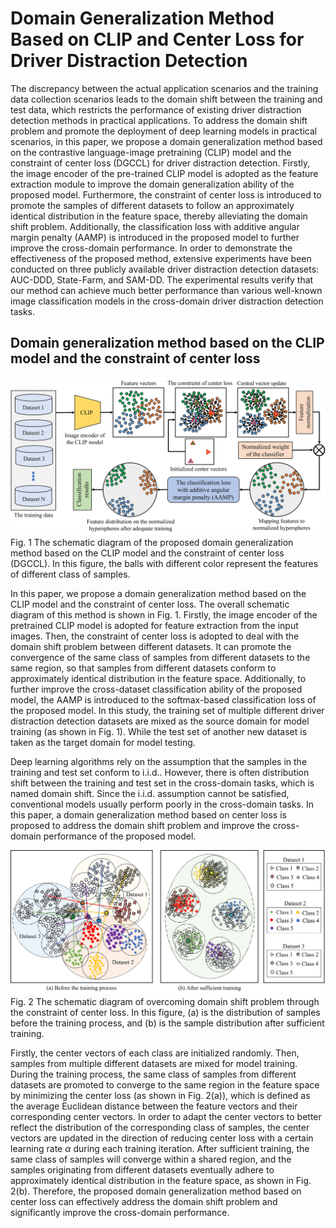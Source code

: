 Domain Generalization Method Based on CLIP and Center Loss for Driver Distraction Detection
====

The discrepancy between the actual application scenarios and the training data collection scenarios leads to the domain shift between the training and test data, which restricts the performance of existing driver distraction detection methods in practical applications. To address the domain shift problem and promote the deployment of deep learning models in practical scenarios, in this paper, we propose a domain generalization method based on the contrastive language-image pretraining (CLIP) model and the constraint of center loss (DGCCL) for driver distraction detection. Firstly, the image encoder of the pre-trained CLIP model is adopted as the feature extraction module to improve the domain generalization ability of the proposed model. Furthermore, the constraint of center loss is introduced to promote the samples of different datasets to follow an approximately identical distribution in the feature space, thereby alleviating the domain shift problem. Additionally, the classification loss with additive angular margin penalty (AAMP) is introduced in the proposed model to further improve the cross-domain performance. In order to demonstrate the effectiveness of the proposed method, extensive experiments have been conducted on three publicly available driver distraction detection datasets: AUC-DDD, State-Farm, and SAM-DD. The experimental results verify that our method can achieve much better performance than various well-known image classification models in the cross-domain driver distraction detection tasks.

Domain generalization method based on the CLIP model and the constraint of center loss
-------

![Image](https://github.com/Baiyang9886/Domain-generalization-for-driver-distraction-detection/blob/main/%E5%9B%BE%E7%89%871-3.jpg) 
Fig. 1 The schematic diagram of the proposed domain generalization method based on the CLIP model and the constraint of center loss (DGCCL). In this figure, the balls with different color represent the features of different class of samples.

In this paper, we propose a domain generalization method based on the CLIP model and the constraint of center loss. The overall schematic diagram of this method is shown in Fig. 1. Firstly, the image encoder of the pretrained CLIP model is adopted for feature extraction from the input images. Then, the constraint of center loss is adopted to deal with the domain shift problem between different datasets. It can promote the convergence of the same class of samples from different datasets to the same region, so that samples from different datasets conform to approximately identical distribution in the feature space. Additionally, to further improve the cross-dataset classification ability of the proposed model, the AAMP is introduced to the softmax-based classification loss of the proposed model. In this study, the training set of multiple different driver distraction detection datasets are mixed as the source domain for model training (as shown in Fig. 1). While the test set of another new dataset is taken as the target domain for model testing. 

Deep learning algorithms rely on the assumption that the samples in the training and test set conform to i.i.d.. However, there is often distribution shift between the training and test set in the cross-domain tasks, which is named domain shift. Since the i.i.d. assumption cannot be satisfied, conventional models usually perform poorly in the cross-domain tasks. In this paper, a domain generalization method based on center loss is proposed to address the domain shift problem and improve the cross-domain performance of the proposed model. 

![Image](https://github.com/Baiyang9886/Domain-generalization-for-driver-distraction-detection/blob/main/%E5%9B%BE%E7%89%872-1-new.jpg) 
Fig. 2 The schematic diagram of overcoming domain shift problem through the constraint of center loss. In this figure, (a) is the distribution of samples before the training process, and (b) is the sample distribution after sufficient training.

Firstly, the center vectors of each class are initialized randomly. Then, samples from multiple different datasets are mixed for model training. During the training process, the same class of samples from different datasets are promoted to converge to the same region in the feature space by minimizing the center loss (as shown in Fig. 2(a)), which is defined as the average Euclidean distance between the feature vectors and their corresponding center vectors. In order to adapt the center vectors to better reflect the distribution of the corresponding class of samples, the center vectors are updated in the direction of reducing center loss with a certain learning rate $\alpha$ during each training iteration. After sufficient training, the same class of samples will converge within a shared region, and the samples originating from different datasets eventually adhere to approximately identical distribution in the feature space, as shown in Fig. 2(b). Therefore, the proposed domain generalization method based on center loss can effectively address the domain shift problem and significantly improve the cross-domain performance.

